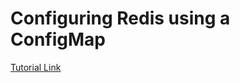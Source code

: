 # Configuring Redis using a ConfigMap

[Tutorial Link](https://kubernetes.io/docs/tutorials/configuration/configure-redis-using-configmap/)

